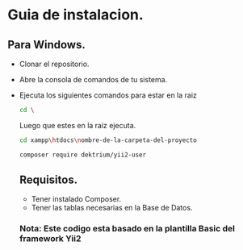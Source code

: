# Guia de instalacion. 

## Para Windows.
* Clonar el repositorio.

* Abre la consola de comandos de tu sistema.

* Ejecuta los siguientes comandos para estar en la raiz
  ```sh 
  cd \
  ```
  Luego que estes en la raiz ejecuta.
  
  ```sh
  cd xampp\htdocs\nombre-de-la-carpeta-del-proyecto
  
  composer require dektrium/yii2-user
  ```
  
  ## Requisitos.
  * Tener instalado Composer.
  * Tener las tablas necesarias en la Base de Datos.
  
  
  ### Nota: Este codigo esta basado en la plantilla Basic del framework Yii2
